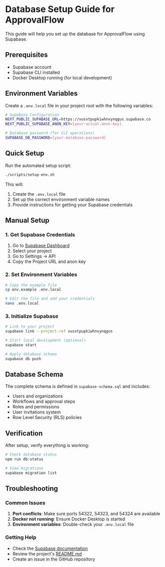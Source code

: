 # Database Setup Guide for ApprovalFlow

This guide will help you set up the database for ApprovalFlow using Supabase.

## Prerequisites

- Supabase account
- Supabase CLI installed
- Docker Desktop running (for local development)

## Environment Variables

Create a `.env.local` file in your project root with the following variables:

```bash
# Supabase Configuration
NEXT_PUBLIC_SUPABASE_URL=https://vusxtpupkiwhnvynqgus.supabase.co
NEXT_PUBLIC_SUPABASE_ANON_KEY=[your-actual-anon-key]

# Database password (for CLI operations)
SUPABASE_DB_PASSWORD=[your-database-password]
```

## Quick Setup

Run the automated setup script:

```bash
./scripts/setup-env.sh
```

This will:
1. Create the `.env.local` file
2. Set up the correct environment variable names
3. Provide instructions for getting your Supabase credentials

## Manual Setup

### 1. Get Supabase Credentials

1. Go to [Supabase Dashboard](https://supabase.com/dashboard)
2. Select your project
3. Go to Settings → API
4. Copy the Project URL and anon key

### 2. Set Environment Variables

```bash
# Copy the example file
cp env.example .env.local

# Edit the file and add your credentials
nano .env.local
```

### 3. Initialize Supabase

```bash
# Link to your project
supabase link --project-ref vusxtpupkiwhnvynqgus

# Start local development (optional)
supabase start

# Apply database schema
supabase db push
```

## Database Schema

The complete schema is defined in `supabase-schema.sql` and includes:

- Users and organizations
- Workflows and approval steps
- Roles and permissions
- User invitations system
- Row Level Security (RLS) policies

## Verification

After setup, verify everything is working:

```bash
# Check database status
npm run db:status

# View migrations
supabase migration list
```

## Troubleshooting

### Common Issues

1. **Port conflicts**: Make sure ports 54322, 54323, and 54324 are available
2. **Docker not running**: Ensure Docker Desktop is started
3. **Environment variables**: Double-check your `.env.local` file

### Getting Help

- Check the [Supabase documentation](https://supabase.com/docs)
- Review the project's [README.md](README.md)
- Create an issue in the GitHub repository 